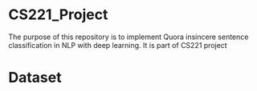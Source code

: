 # CS221_Project
The purpose of this repository is to implement Quora insincere sentence classification in NLP with deep learning.
It is part of CS221 project

# Dataset
